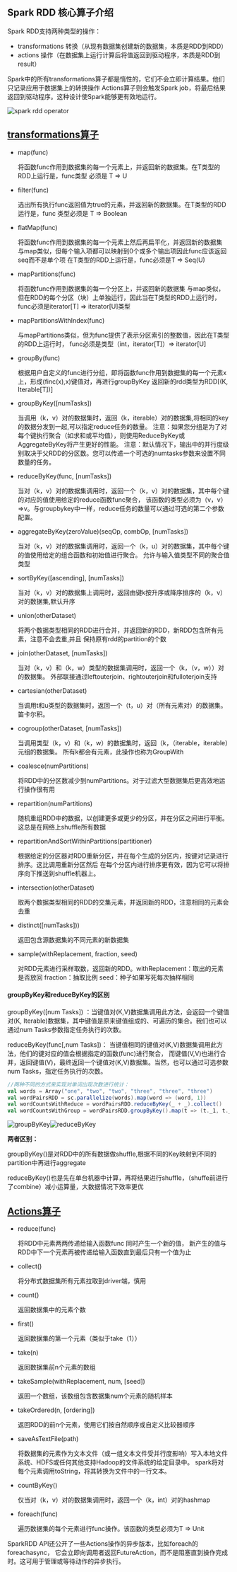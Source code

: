 Spark RDD 核心算子介绍 
------
Spark RDD支持两种类型的操作： 
- transformations 转换（从现有数据集创建新的数据集，本质是RDD到RDD）
- actions 操作（在数据集上运行计算后将值返回到驱动程序，本质是RDD到result）

Spark中的所有transformations算子都是惰性的，它们不会立即计算结果。他们只记录应用于数据集上的转换操作
Actions算子则会触发Spark job，将最后结果返回到驱动程序。这种设计使Spark能够更有效地运行。

![spark rdd operator](images/RDDOperator.png)

## [transformations算子](http://spark.apache.org/docs/2.2.0/rdd-programming-guide.html#transformations)
- map(func)

  将函数func作用到数据集的每一个元素上，并返回新的数据集。在T类型的RDD上运行是，func类型
  必须是 T => U
- filter(func)

  选出所有执行func返回值为true的元素，并返回新的数据集。在T类型的RDD运行是，func
  类型必须是 T => Boolean
- flatMap(func)

  将函数func作用到数据集的每一个元素上然后再扁平化，并返回新的数据集
  与map类似，但每个输入项都可以映射到0个或多个输出项因此func应该返回seq而不是单个项
  在T类型的RDD上运行是，func必须是T => Seq(U)
- mapPartitions(func) 

  将函数func作用到数据集的每一个分区上，并返回新的数据集
  与map类似，但在RDD的每个分区（块）上单独运行，因此当在T类型的RDD上运行时，
  func必须是iterator[T] => iterator[U]类型
- mapPartitionsWithIndex(func)

  与mapPartitions类似，但为func提供了表示分区索引的整数值，因此在T类型的RDD上运行时，
  func必须是类型（int，iterator[T]）=> iterator[U]
- groupBy(func)

  根据用户自定义的func进行分组，即将函数func作用到数据集的每一个元素x上，形成(finc(x),x)键值对，再进行groupByKey
  返回新的rdd类型为RDD[(K, Iterable[T])]
- groupByKey([numTasks])
  
  当调用（k，v）对的数据集时，返回（k，iterable<v>）对的数据集,将相同的key的数据分发到一起,可以指定reduce任务的数量。
  注意：如果您分组是为了对每个键执行聚合（如求和或平均值），则使用ReduceByKey或AggregateByKey将产生更好的性能。
  注意：默认情况下，输出中的并行度级别取决于父RDD的分区数。您可以传递一个可选的numtasks参数来设置不同数量的任务。
- reduceByKey(func, [numTasks])
  
  当对（k，v）对的数据集调用时，返回一个（k，v）对的数据集，其中每个键的对应的值使用给定的reduce函数func聚合，
  该函数的类型必须为（v，v）=>v。与groupbykey中一样，reduce任务的数量可以通过可选的第二个参数配置。
- aggregateByKey(zeroValue)(seqOp, combOp, [numTasks])

  当对（k，v）对的数据集调用时，返回一个（k，u）对的数据集，其中每个键的值使用给定的组合函数和初始值进行聚合。
  允许与输入值类型不同的聚合值类型
- sortByKey([ascending], [numTasks])
  
  当对（k，v）对的数据集上调用时，返回由键k按升序或降序排序的（k，v）对的数据集,默认升序
- union(otherDataset)

  将两个数据类型相同的RDD进行合并，并返回新的RDD，新RDD包含所有元素，注意不会去重,并且
  保持原有rdd的partition的个数
- join(otherDataset, [numTasks])

  当对（k，v）和（k，w）类型的数据集调用时，返回一个（k，（v，w））对的数据集。
  外部联接通过leftouterjoin、rightouterjoin和fulloterjoin支持
- cartesian(otherDataset)

  当调用t和u类型的数据集时，返回一个（t，u）对（所有元素对）的数据集。笛卡尔积。
- cogroup(otherDataset, [numTasks])
  
  当调用类型（k，v）和（k，w）的数据集时，返回（k，（iterable<v>，iterable<w>）元组的数据集。
  所有k都会有元素，此操作也称为GroupWith
- coalesce(numPartitions)

  将RDD中的分区数减少到numPartitions。对于过滤大型数据集后更高效地运行操作很有用
- repartition(numPartitions)
  
  随机重组RDD中的数据，以创建更多或更少的分区，并在分区之间进行平衡。这总是在网络上shuffle所有数据
- repartitionAndSortWithinPartitions(partitioner)

  根据给定的分区器对RDD重新分区，并在每个生成的分区内，按键对记录进行排序。这比调用重新分区然后
  在每个分区内进行排序更有效，因为它可以将排序向下推送到shuffle机器上。
- intersection(otherDataset)
  
  取两个数据类型相同的RDD的交集元素，并返回新的RDD，注意相同的元素会去重
- distinct([numTasks]))
  
  返回包含源数据集的不同元素的新数据集
  
- sample(withReplacement, fraction, seed)

  对RDD元素进行采样取数，返回新的RDD。withReplacement：取出的元素是否放回
  fraction：抽取比例 seed：种子如果写死每次抽样相同
  
#### groupByKey和reduceByKey的区别
groupByKey([num Tasks]) ：当键值对(K,V)数据集调用此方法，会返回一个键值对(K,
Iterable)数据集，其中键值是原来键值组成的、可遍历的集合。我们也可以通过num
Tasks参数指定任务执行的次数。

reduceByKey(func[,num Tasks])：
当键值相同的键值对(K,V)数据集调用此方法，他们的键对应的值会根据指定的函数(func)进行聚合，
而键值(V,V)也进行合并，返回键值(V)，最终返回一个键值对(K,V)数据集。当然，也可以通过可选参数num
Tasks，指定任务执行的次数。
```scala
//两种不同的方式来实现对单词出现次数进行统计：
val words = Array("one", "two", "two", "three", "three", "three")
val wordPairsRDD = sc.parallelize(words).map(word => (word, 1))
val wordCountsWithReduce = wordPairsRDD.reduceByKey(_ + _).collect()
val wordCountsWithGroup = wordPairsRDD.groupByKey().map(t => (t._1, t._2.sum)).collect()
```
![groupByKey](images/groupByKey.png)![reduceByKey](images/reduceByKey.png)

**两者区别：**

groupByKey()是对RDD中的所有数据做shuffle,根据不同的Key映射到不同的partition中再进行aggregate

reduceByKey()也是先在单台机器中计算，再将结果进行shuffle，（shuffe前进行了combine）减小运算量，大数据情况下效率更优

## [Actions算子](http://spark.apache.org/docs/2.2.0/rdd-programming-guide.html#actions)
- reduce(func)

  将RDD中元素两两传递给输入函数func 同时产生一个新的值，
  新产生的值与RDD中下一个元素再被传递给输入函数直到最后只有一个值为止
- collect()

  将分布式数据集所有元素拉取到driver端，慎用
- count()

  返回数据集中的元素个数
- first()

  返回数据集的第一个元素（类似于take（1））
- take(n)

  返回数据集前n个元素的数组
- takeSample(withReplacement, num, [seed])	

  返回一个数组，该数组包含数据集num个元素的随机样本
- takeOrdered(n, [ordering])
  
  返回RDD的前n个元素，使用它们按自然顺序或自定义比较器顺序
- saveAsTextFile(path)	
  
  将数据集的元素作为文本文件（或一组文本文件受并行度影响）写入本地文件系统、HDFS或任何其他支持Hadoop的文件系统的给定目录中。
  spark将对每个元素调用toString，将其转换为文件中的一行文本。
- countByKey()

  仅当对（k，v）对的数据集调用时，返回一个（k，int）对的hashmap
- foreach(func)	

  遍历数据集的每个元素进行func操作。该函数的类型必须为T => Unit

SparkRDD API还公开了一些Actions操作的异步版本，比如foreach的foreachasync，
它会立即向调用者返回FutureAction，而不是阻塞直到操作完成时。这可用于管理或等待动作的异步执行。










